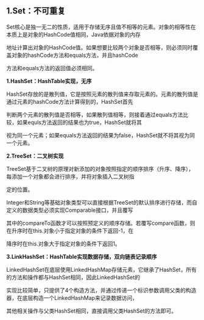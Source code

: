 ## 1.Set：不可重复

Set核心是独一无二的性质，适用于存储无序且值不相等的元素。对象的相等性在本质上是对象的HashCode值相同，Java依据对象的内存

地址计算出对象的HashCode值。如果想要比较两个对象是否相等，则必须同时覆盖对象的hashCode方法和equals方法，并且hashCode

方法和equals方法的返回值必须相同。

**1.HashSet：HashTable实现，无序**

HashSet存放的是散列值，它是按照元素的散列值来存取元素的。元素的散列值是通过元素的hashCode方法计算得到的，HashSet首先

判断两个元素的散列值是否相等，如果散列值相等，则接着通过equals方法比较，如果equls方法返回的结果也为true，HashSet就将其

视为同一个元素；如果equals方法返回的结果为false，HashSet就不将其视为同一个元素。

**2.TreeSet：二叉树实现**

TreeSet基于二叉树的原理对新添加的对象按照指定的顺序排序（升序、降序），每添加一个对象都会进行排序，并将对象插入二叉树指

定的位置。

Integer和String等基础对象类型可以直接根据TreeSet的默认排序进行存储，而自定义的数据类型必须实现Comparable接口，并且覆写

其中的compareTo函数才可以按照预定义的顺序存储。若覆写compare函数，则在升序时在this.对象小于指定对象的条件下返回-1，在

降序时在this.对象大于指定对象的条件下返回1。

**3.LinkHashSet：HashTable实现数据存储，双向链表记录顺序**

LinkedHashSet在底层使用LinkedHashMap存储元素，它继承了HashSet，所有的方法和操作都与HashSet相同，因此LinkedHashSet的

实现比较简单，只提供了4个构造方法，并通过传递一个标识参数调用父类的构造器，在底层构造一个LinkedHashMap来记录数据访问，

其他相关操作与父类HashSet相同，直接调用父类HashSet的方法即可。